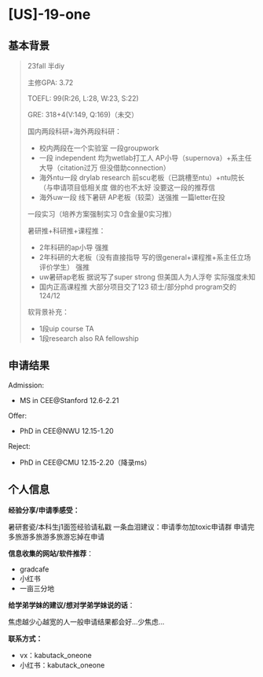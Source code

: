 # \[US\]-19-one

## 基本背景

>23fall 半diy
>
>主修GPA: 3.72
>
>TOEFL: 99(R:26, L:28, W:23, S:22)
>
>GRE: 318+4(V:149, Q:169)（未交）
>
>国内两段科研+海外两段科研：
>
>+ 校内两段在一个实验室 一段groupwork
>+ 一段 independent 均为wetlab打工人 AP小导（supernova）+系主任大导（citation过万 但没借助connection） 
>+ 海外ntu一段 drylab research 前scu老板（已跳槽至ntu）+ntu院长（与申请项目低相关度 做的也不太好 没要这一段的推荐信 
>+ 海外uw一段 线下暑研 AP老板（较菜）送强推 一篇letter在投
>
>一段实习（培养方案强制实习 0含金量0实习推）
>
>暑研推+科研推+课程推：
>
>+ 2年科研的ap小导 强推
>+ 2年科研的大老板（没有直接指导 写的很general+课程推+系主任立场评价学生） 强推 
>+ uw暑研ap老板 据说写了super strong 但美国人为人浮夸 实际强度未知 
>+ 国内正高课程推 大部分项目交了123 硕士/部分phd program交的124/12
>
>软背景补充：
>
>+ 1段uip course TA
>+ 1段research also RA fellowship

## 申请结果

Admission:

+ MS in CEE@Stanford 12.6-2.21

Offer:

+  PhD in CEE@NWU 12.15-1.20

Reject:

+ PhD in CEE@CMU 12.15-2.20（降录ms）



## 个人信息

**经验分享/申请季感受：**

暑研套瓷/本科生j1面签经验请私戳 一条血泪建议：申请季勿加toxic申请群 申请完多旅游多旅游多旅游忘掉在申请

**信息收集的网站/软件推荐**：

+ gradcafe
+ 小红书
+ 一亩三分地

**给学弟学妹的建议/想对学弟学妹说的话**：

焦虑越少心越宽的人一般申请结果都会好…少焦虑…

**联系方式：**

+ vx：kabutack_oneone
+ 小红书：kabutack_oneone
